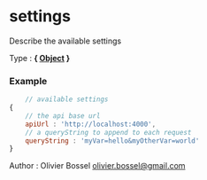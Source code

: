 # settings

Describe the available settings

Type : **{ [Object](https://developer.mozilla.org/fr/docs/Web/JavaScript/Reference/Objets_globaux/Object) }**

### Example
```js
	// available settings
{
	// the api base url
	apiUrl : 'http://localhost:4000',
	// a queryString to append to each request
	queryString : 'myVar=hello&myOtherVar=world'
}
```
Author : Olivier Bossel <olivier.bossel@gmail.com>